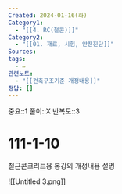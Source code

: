 ```yaml
---
Created: 2024-01-16(화)
Category1:
  - "[[4. RC(철콘)]]"
Category2:
  - "[[01. 재료, 시험, 안전진단]]"
Sources: 
tags:
  - ✏️
관련노트:
  - "[[건축구조기준 개정내용]]"
정답: []
---
```

중요::1
풀이::X
반복도::3

# 111-1-10

철근콘크리트용 봉강의 개정내용 설명


![[Untitled 3.png]]